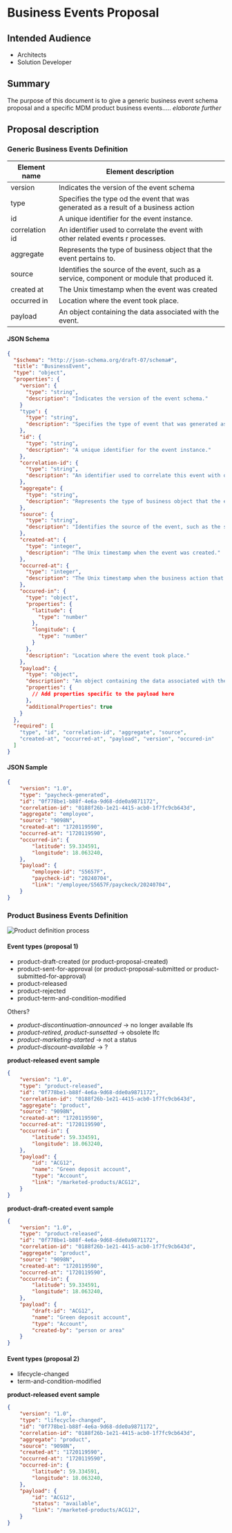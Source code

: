 # Business Events Proposal

## Intended Audience

- Architects
- Solution Developer

## Summary

The purpose of this document is to give a generic business event schema proposal and a specific MDM product business
events..... *elaborate further*

## Proposal description

### Generic Business Events Definition

| **Element name** | **Element description**                                                                      |
|------------------|----------------------------------------------------------------------------------------------|
| version          | Indicates  the version of the event schema                                                   |
| type             | Specifies the type od the event that was generated as a result of a business action          |
| id               | A unique identifier for the event instance.                                                  |
| correlation id   | An identifier used to correlate the event with other related events r processes.             |
| aggregate        | Represents the type of business object that the event pertains to.                           |
| source           | Identifies the source of the event, such as a service, component or module that produced it. |
| created at       | The Unix timestamp when the event was created                                                |
| occurred in      | Location where the event took place.                                                         |
| payload          | An object containing the data associated with the event.                                     |

#### JSON Schema 

``` json
{
  "$schema": "http://json-schema.org/draft-07/schema#",
  "title": "BusinessEvent",
  "type": "object",
  "properties": {
    "version": {
      "type": "string",
      "description": "Indicates the version of the event schema."
    }
    "type": {
      "type": "string",
      "description": "Specifies the type of event that was generated as a result of a business action."
    },
    "id": {
      "type": "string",
      "description": "A unique identifier for the event instance."
    },
    "correlation-id": {
      "type": "string",
      "description": "An identifier used to correlate this event with other related events or processes."
    },
    "aggregate": {
      "type": "string",
      "description": "Represents the type of business object that the event pertains to."
    },
    "source": {
      "type": "string",
      "description": "Identifies the source of the event, such as the service, component, or module that produced it."
    },
    "created-at": {
      "type": "integer",
      "description": "The Unix timestamp when the event was created."
    },
    "occurred-at": {
      "type": "integer",
      "description": "The Unix timestamp when the business action that triggered the event actually occurred."
    },
    "occured-in": {
      "type": "object",
      "properties": {
        "latitude": {
          "type": "number"
        },
        "longitude": {
          "type": "number"
        }
      },
      "description": "Location where the event took place."
    },
    "payload": {
      "type": "object",
      "description": "An object containing the data associated with the event.",
      "properties": {
        // Add properties specific to the payload here
      },
      "additionalProperties": true
    }
  },
  "required": [
    "type", "id", "correlation-id", "aggregate", "source", 
    "created-at", "occurred-at", "payload", "version", "occured-in"
  ]
}
```

#### JSON Sample

``` json
{
    "version": "1.0",
    "type": "paycheck-generated",
    "id": "0f778be1-b88f-4e6a-9d68-dde0a9871172",
    "correlation-id": "0188f26b-1e21-4415-acb0-1f7fc9cb643d",
    "aggregate": "employee",
    "source": "9098N",
    "created-at": "1720119590",
    "occurred-at": "1720119590",
    "occurred-in": {
        "latitude": 59.334591,
        "longitude": 18.063240,
    },
    "payload": {
        "employee-id": "S5657F",
        "paycheck-id": "20240704",
        "link": "/employee/S5657F/payckeck/20240704",
    }
}
```

### Product Business Events Definition

![Product definition process](/process.png)

#### Event types (proposal 1)

- product-draft-created (or product-proposal-created)
- product-sent-for-approval (or product-proposal-submitted or product-submitted-for-approval)
- product-released
- product-rejected
- product-term-and-condition-modified

Others?
- *product-discontinuation-announced* -> no longer available lfs
- *product-retired*, *product-sunsetted* -> obsolete lfc
- *product-marketing-started* -> not a status
- *product-discount-available* -> ?

**product-released event sample**

``` json
{
    "version": "1.0",
    "type": "product-released",
    "id": "0f778be1-b88f-4e6a-9d68-dde0a9871172",
    "correlation-id": "0188f26b-1e21-4415-acb0-1f7fc9cb643d",
    "aggregate": "product",
    "source": "9098N",
    "created-at": "1720119590",
    "occurred-at": "1720119590",
    "occurred-in": {
        "latitude": 59.334591,
        "longitude": 18.063240,
    },
    "payload": {
        "id": "ACG12",
        "name": "Green deposit account",
        "type": "Account",
        "link": "/marketed-products/ACG12",
    }
}
```

**product-draft-created event sample**

``` json
{
    "version": "1.0",
    "type": "product-released",
    "id": "0f778be1-b88f-4e6a-9d68-dde0a9871172",
    "correlation-id": "0188f26b-1e21-4415-acb0-1f7fc9cb643d",
    "aggregate": "product",
    "source": "9098N",
    "created-at": "1720119590",
    "occurred-at": "1720119590",
    "occurred-in": {
        "latitude": 59.334591,
        "longitude": 18.063240,
    },
    "payload": {
        "draft-id": "ACG12",
        "name": "Green deposit account",
        "type": "Account",
        "created-by": "person or area"
    }
}
```

#### Event types (proposal 2)

- lifecycle-changed
- term-and-condition-modified

**product-released event sample**

``` json
{
    "version": "1.0",
    "type": "lifecycle-changed",
    "id": "0f778be1-b88f-4e6a-9d68-dde0a9871172",
    "correlation-id": "0188f26b-1e21-4415-acb0-1f7fc9cb643d",
    "aggregate": "product",
    "source": "9098N",
    "created-at": "1720119590",
    "occurred-at": "1720119590",
    "occurred-in": {
        "latitude": 59.334591,
        "longitude": 18.063240,
    },
    "payload": {
        "id": "ACG12",
        "status": "available",
        "link": "/marketed-products/ACG12",
    }
}
```
